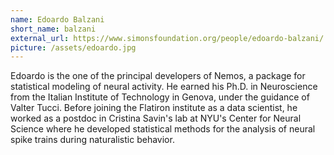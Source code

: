 ```yaml
---
name: Edoardo Balzani
short_name: balzani
external_url: https://www.simonsfoundation.org/people/edoardo-balzani/
picture: /assets/edoardo.jpg
---
```

Edoardo is the one of the principal developers of Nemos, a package for statistical modeling of neural activity.  He earned his Ph.D. in Neuroscience from the Italian Institute of Technology in Genova, under the guidance of Valter Tucci. Before joining the Flatiron institute as a data scientist, he worked as a postdoc in Cristina Savin's lab at NYU's Center for Neural Science where he developed statistical methods for the analysis of neural spike trains during naturalistic behavior.
